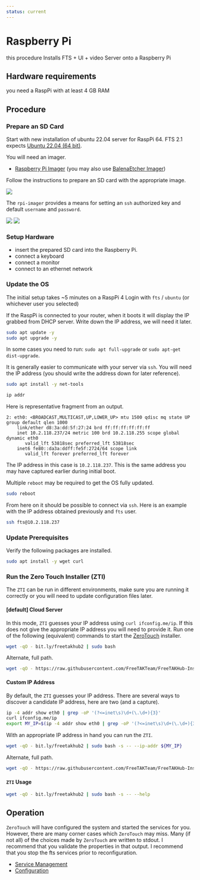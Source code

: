 ```yaml
---
status: current
---
```


# Raspberry Pi

this procedure Installs FTS + UI + video Server onto a Raspberry Pi

## Hardware requirements
you need a RaspPi with at least 4 GB RAM

## Procedure

### Prepare an SD Card
Start with new installation of ubuntu 22.04 server for RaspPi 64.
FTS 2.1 expects [Ubuntu 22.04 (64 bit)](https://ubuntu.com/download/raspberry-pi/thank-you?version=22.04.3&architecture=server-arm64+raspi).

You will need an imager.

* [Raspberry Pi Imager](https://www.raspberrypi.com/software/) (you may also use [BalenaEtcher Imager](https://www.balena.io/etcher))

Follow the instructions to prepare an SD card with the appropriate image.

![](rpi-imager.png)

The `rpi-imager` provides a means for setting an `ssh` authorized key and default `username` and `password`. 

![](rpi-imager-ssh-settings.png)
![](rpi-imager-general-settings.png)

### Setup Hardware

 * insert the prepared SD card into the Raspberry Pi.
 * connect a keyboard
 * connect a monitor
 * connect to an ethernet network

### Update the OS

The initial setup takes ~5 minutes on a RaspPi 4
Login with `fts` / `ubuntu` (or whichever user you selected)

If the RaspPi is connected to your router,
when it boots it will display the IP grabbed from DHCP server.
Write down the IP address, we will need it later.

```bash
sudo apt update -y 
sudo apt upgrade -y
```

In some cases you need to run: 
```sudo apt full-upgrade``` or ```sudo apt-get dist-upgrade```.

It is generally easier to communicate with your server via `ssh`.
You will need the IP address (you should write the address down for later reference).
```bash
sudo apt install -y net-tools
```
```bash
ip addr
```
Here is representative fragment from an output.
```text
2: eth0: <BROADCAST,MULTICAST,UP,LOWER_UP> mtu 1500 qdisc mq state UP group default qlen 1000
    link/ether d8:3a:dd:5f:27:24 brd ff:ff:ff:ff:ff:ff
    inet 10.2.118.237/24 metric 100 brd 10.2.118.255 scope global dynamic eth0
       valid_lft 53818sec preferred_lft 53818sec
    inet6 fe80::da3a:ddff:fe5f:2724/64 scope link
       valid_lft forever preferred_lft forever
```
The IP address in this case is `10.2.118.237`.
This is the same address you may have captured earlier during initial boot.

Multiple `reboot` may be required to get the OS fully updated.
```bash
sudo reboot 
```

From here on it should be possible to connect via `ssh`.
Here is an example with the IP address obtained previously and `fts` user.
```bash
ssh fts@10.2.118.237
```

### Update Prerequisites

Verify the following packages are installed.
```bash
sudo apt install -y wget curl
```

### Run the Zero Touch Installer (ZTI)
The `ZTI` can be run in different environments,
make sure you are running it correctly or you will need to update configuration files later.

#### [default] Cloud Server
In this mode, `ZTI` guesses your IP address using
`curl ifconfig.me/ip`.
If this does not give the appropriate IP address you will need to provide it.
Run one of the following (equivalent) commands to start the [ZeroTouch](../../Installation/Ansible/ZeroTouchInstall.md) installer.
```bash
wget -qO - bit.ly/freetakhub2 | sudo bash
```
Alternate, full path.
```bash
wget -qO - https://raw.githubusercontent.com/FreeTAKTeam/FreeTAKHub-Installation/main/scripts/easy_install.sh | bash
```

#### Custom IP Address
By default, the `ZTI` guesses your IP address.
There are several ways to discover a candidate IP address, here are two (and a capture).
```bash
ip -4 addr show eth0 | grep -oP '(?<=inet\s)\d+(\.\d+){3}'
curl ifconfig.me/ip
export MY_IP=$(ip -4 addr show eth0 | grep -oP '(?<=inet\s)\d+(\.\d+){3}')
````
With an appropriate IP address in hand you can run the `ZTI`.
```bash
wget -qO - bit.ly/freetakhub2 | sudo bash -s -- --ip-addr ${MY_IP}
```
Alternate, full path.
```bash
wget -qO - https://raw.githubusercontent.com/FreeTAKTeam/FreeTAKHub-Installation/main/scripts/easy_install.sh | sudo bash -s -- --ip-addr ${MY_IP}
```

#### `ZTI` Usage

```bash
wget -qO - bit.ly/freetakhub2 | sudo bash -s -- --help
```

## Operation

`ZeroTouch` will have configured the system and started the services for you. 
However, there are many corner cases which `ZeroTouch` may miss.
Many (if not all) of the choices made by `ZeroTouch` are written to stdout.
I recommend that you validate the properties in that output.
I recommend that you stop the fts services prior to reconfiguration.

* [Service Management](../Operation/fts-config.md)
* [Configuration](../Operation/fts-config.md)

